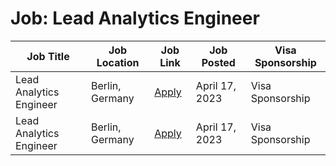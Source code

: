 # Job: Lead Analytics Engineer

| Job Title | Job Location | Job Link | Job Posted | Visa Sponsorship |
| --- | --- | --- | --- | --- |
| Lead Analytics Engineer | Berlin, Germany | [Apply](https://n26.com/en/careers/positions/4747059) | April 17, 2023 | Visa Sponsorship |
| Lead Analytics Engineer | Berlin, Germany | [Apply](https://n26.com/en/careers/positions/4747059) | April 17, 2023 | Visa Sponsorship |

